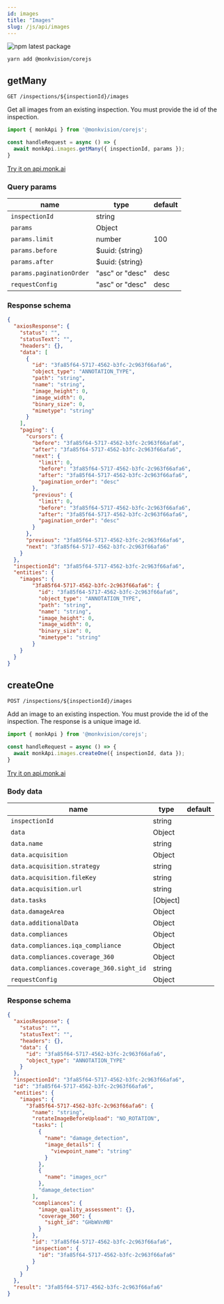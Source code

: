 ```yaml
---
id: images
title: "Images"
slug: /js/api/images
---
```


![npm latest package](https://img.shields.io/npm/v/@monkvision/corejs/latest.svg)

```yarn
yarn add @monkvision/corejs
```


## getMany
`GET /inspections/${inspectionId}/images`

Get all images from an existing inspection.
You must provide the id of the inspection.

```javascript
import { monkApi } from '@monkvision/corejs';

const handleRequest = async () => {
  await monkApi.images.getMany({ inspectionId, params });
}
```

[Try it on api.monk.ai](https://api.monk.ai/v1/apidocs/#/Image/get_images_of_inspection)

### Query params
| **name**             | **type** | **default** |
|----------------------|----------|-------------|
| `inspectionId`       | string   |             |
| `params`             | Object   |             |
| `params.limit`       | number   | 100         |
| `params.before`      | $uuid: {string} |      |
| `params.after`       | $uuid: {string} |      |
| `params.paginationOrder`    | "asc" or "desc" | desc |
| `requestConfig`      | "asc" or "desc" | desc |

### Response schema
```json
{
  "axiosResponse": {
    "status": "",
    "statusText": "",
    "headers": {},
    "data": [
      {
        "id": "3fa85f64-5717-4562-b3fc-2c963f66afa6",
        "object_type": "ANNOTATION_TYPE",
        "path": "string",
        "name": "string",
        "image_height": 0,
        "image_width": 0,
        "binary_size": 0,
        "mimetype": "string"
      }
    ],
    "paging": {
      "cursors": {
        "before": "3fa85f64-5717-4562-b3fc-2c963f66afa6",
        "after": "3fa85f64-5717-4562-b3fc-2c963f66afa6",
        "next": {
          "limit": 0,
          "before": "3fa85f64-5717-4562-b3fc-2c963f66afa6",
          "after": "3fa85f64-5717-4562-b3fc-2c963f66afa6",
          "pagination_order": "desc"
        },
        "previous": {
          "limit": 0,
          "before": "3fa85f64-5717-4562-b3fc-2c963f66afa6",
          "after": "3fa85f64-5717-4562-b3fc-2c963f66afa6",
          "pagination_order": "desc"
        }
      },
      "previous": "3fa85f64-5717-4562-b3fc-2c963f66afa6",
      "next": "3fa85f64-5717-4562-b3fc-2c963f66afa6"
    }
  },
  "inspectionId": "3fa85f64-5717-4562-b3fc-2c963f66afa6",
  "entities": {
    "images": {
        "3fa85f64-5717-4562-b3fc-2c963f66afa6": {
          "id": "3fa85f64-5717-4562-b3fc-2c963f66afa6",
          "object_type": "ANNOTATION_TYPE",
          "path": "string",
          "name": "string",
          "image_height": 0,
          "image_width": 0,
          "binary_size": 0,
          "mimetype": "string"
        }
    }
  }
}
```

## createOne
`POST /inspections/${inspectionId}/images`

Add an image to an existing inspection.
You must provide the id of the inspection.
The response is a unique image id.

```javascript
import { monkApi } from '@monkvision/corejs';

const handleRequest = async () => {
  await monkApi.images.createOne({ inspectionId, data });
}
```

[Try it on api.monk.ai](https://api.monk.ai/v1/apidocs/#/Image/add_image_to_inspection)

### Body data
| **name**             | **type** | **default** |
|----------------------|----------|-------------|
| `inspectionId`       | string   |             |
| `data`               | Object   |             |
| `data.name`          | string   |             |
| `data.acquisition`   | Object   |             |
| `data.acquisition.strategy`  | string   |     |
| `data.acquisition.fileKey`   | string   |     |
| `data.acquisition.url`       | string   |     |
| `data.tasks`         |\[Object\]|             |
| `data.damageArea`    | Object   |             |
| `data.additionalData`| Object   |             |
| `data.compliances`   | Object   |             |
| `data.compliances.iqa_compliance`   | Object |             |
| `data.compliances.coverage_360`     | Object |             |
| `data.compliances.coverage_360.sight_id`     | string |    |
| `requestConfig`     | Object    |             |

### Response schema
```json
{
  "axiosResponse": {
    "status": "",
    "statusText": "",
    "headers": {},
    "data": {
      "id": "3fa85f64-5717-4562-b3fc-2c963f66afa6",
      "object_type": "ANNOTATION_TYPE"
    }
  },
  "inspectionId": "3fa85f64-5717-4562-b3fc-2c963f66afa6",
  "id": "3fa85f64-5717-4562-b3fc-2c963f66afa6",
  "entities": {
    "images": {
      "3fa85f64-5717-4562-b3fc-2c963f66afa6": {
        "name": "string",
        "rotateImageBeforeUpload": "NO_ROTATION",
        "tasks": [
          {
            "name": "damage_detection",
            "image_details": {
              "viewpoint_name": "string"
            }
          },
          {
            "name": "images_ocr"
          },
          "damage_detection"
        ],
        "compliances": {
          "image_quality_assessment": {},
          "coverage_360": {
            "sight_id": "GHbWVnMB"
          }
        },
        "id": "3fa85f64-5717-4562-b3fc-2c963f66afa6",
        "inspection": {
          "id": "3fa85f64-5717-4562-b3fc-2c963f66afa6"
        }
      }
    }
  },
  "result": "3fa85f64-5717-4562-b3fc-2c963f66afa6"
}
```